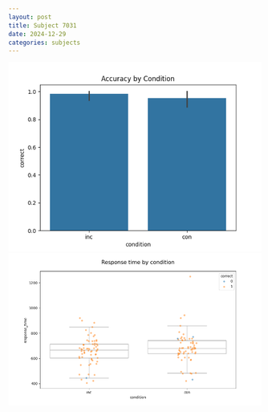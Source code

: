 ```yaml
---
layout: post
title: Subject 7031
date: 2024-12-29
categories: subjects
---
```


![](data/7031/run-11/7031_NF_acc.png)
![](data/7031/run-11/7031_NF_rt.png)
